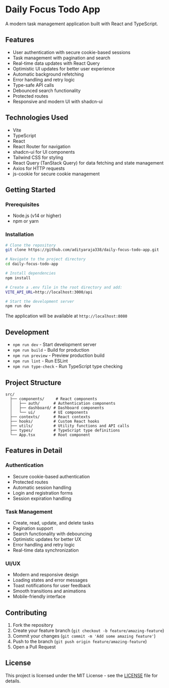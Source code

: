# Daily Focus Todo App

A modern task management application built with React and TypeScript.

## Features

- User authentication with secure cookie-based sessions
- Task management with pagination and search
- Real-time data updates with React Query
- Optimistic UI updates for better user experience
- Automatic background refetching
- Error handling and retry logic
- Type-safe API calls
- Debounced search functionality
- Protected routes
- Responsive and modern UI with shadcn-ui

## Technologies Used

- Vite
- TypeScript
- React
- React Router for navigation
- shadcn-ui for UI components
- Tailwind CSS for styling
- React Query (TanStack Query) for data fetching and state management
- Axios for HTTP requests
- js-cookie for secure cookie management

## Getting Started

### Prerequisites

- Node.js (v14 or higher)
- npm or yarn

### Installation

```sh
# Clone the repository
git clone https://github.com/adityaraja338/daily-focus-todo-app.git

# Navigate to the project directory
cd daily-focus-todo-app

# Install dependencies
npm install

# Create a .env file in the root directory and add:
VITE_API_URL=http://localhost:3000/api

# Start the development server
npm run dev
```

The application will be available at `http://localhost:8080`

## Development

- `npm run dev` - Start development server
- `npm run build` - Build for production
- `npm run preview` - Preview production build
- `npm run lint` - Run ESLint
- `npm run type-check` - Run TypeScript type checking

## Project Structure

```
src/
  ├── components/     # React components
  │   ├── auth/      # Authentication components
  │   ├── dashboard/ # Dashboard components
  │   └── ui/        # UI components
  ├── contexts/      # React contexts
  ├── hooks/         # Custom React hooks
  ├── utils/         # Utility functions and API calls
  ├── types/         # TypeScript type definitions
  └── App.tsx        # Root component
```

## Features in Detail

### Authentication
- Secure cookie-based authentication
- Protected routes
- Automatic session handling
- Login and registration forms
- Session expiration handling

### Task Management
- Create, read, update, and delete tasks
- Pagination support
- Search functionality with debouncing
- Optimistic updates for better UX
- Error handling and retry logic
- Real-time data synchronization

### UI/UX
- Modern and responsive design
- Loading states and error messages
- Toast notifications for user feedback
- Smooth transitions and animations
- Mobile-friendly interface

## Contributing

1. Fork the repository
2. Create your feature branch (`git checkout -b feature/amazing-feature`)
3. Commit your changes (`git commit -m 'Add some amazing feature'`)
4. Push to the branch (`git push origin feature/amazing-feature`)
5. Open a Pull Request

## License

This project is licensed under the MIT License - see the [LICENSE](LICENSE) file for details.


